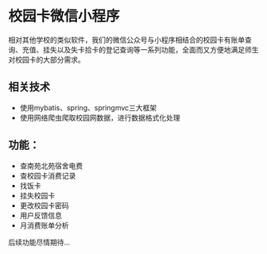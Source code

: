 # 校园卡微信小程序
相对其他学校的类似软件，我们的微信公众号与小程序相结合的校园卡有账单查询、充值、挂失以及失卡拾卡的登记查询等一系列功能，全面而又方便地满足师生对校园卡的大部分需求。

## 相关技术
- 使用mybatis、spring、springmvc三大框架
- 使用网络爬虫爬取校园网数据，进行数据格式化处理

## 功能：
- 查南苑北苑宿舍电费
- 查校园卡消费记录
- 找饭卡
- 挂失校园卡
- 更改校园卡密码
- 用户反馈信息
- 月消费账单分析

后续功能尽情期待...